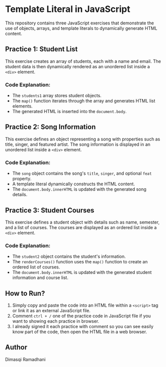 # **Template Literal in JavaScript**

This repository contains three JavaScript exercises that demonstrate the use of objects, arrays, and template literals to dynamically generate HTML content.

## **Practice 1: Student List**

This exercise creates an array of students, each with a name and email. The student data is then dynamically rendered as an unordered list inside a `<div>` element.

### **Code Explanation:**
- The `students1` array stores student objects.
- The `map()` function iterates through the array and generates HTML list elements.
- The generated HTML is inserted into the `document.body`.

## **Practice 2: Song Information**

This exercise defines an object representing a song with properties such as title, singer, and featured artist. The song information is displayed in an unordered list inside a `<div>` element.

### **Code Explanation:**
- The `song` object contains the song's `title`, `singer`, and optional `feat` property.
- A template literal dynamically constructs the HTML content.
- The `document.body.innerHTML` is updated with the generated song details.

## **Practice 3: Student Courses**

This exercise defines a student object with details such as name, semester, and a list of courses. The courses are displayed as an ordered list inside a `<div>` element.

### **Code Explanation:**
- The `student2` object contains the student's information.
- The `renderCourses()` function uses the `map()` function to create an ordered list of courses.
- The `document.body.innerHTML` is updated with the generated student information and course list.

## **How to Run?**
1. Simply copy and paste the code into an HTML file within a `<script>` tag or link it as an external JavaScript file. 
2. Comment `ctrl + /` one of the practice code in JavaScript file if you want to showing each practice in browser. 
3. I already signed it each practice with comment so you can see easily know part of the code, then open the HTML file in a web browser.

## **Author**
Dimasqi Ramadhani

